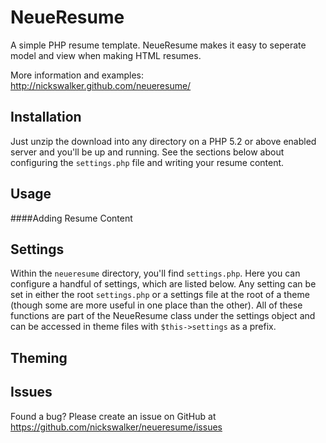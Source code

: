 NeueResume
==========

A simple PHP resume template. NeueResume makes it easy to seperate model and view when making HTML resumes.

More information and examples: http://nickswalker.github.com/neueresume/

Installation
------

Just unzip the download into any directory on a PHP 5.2 or above enabled server and you'll be up and running. See the sections below about configuring the `settings.php` file and writing your resume content. 

Usage
------
####Adding Resume Content



Settings
------

Within the `neueresume` directory, you'll find `settings.php`. Here you can configure a handful
of settings, which are listed below. Any setting can be set in either the root `settings.php` or a settings file at the
root of a theme (though some are more useful in one place than the other). All of these functions 
are part of the NeueResume class under the settings object and can be accessed in theme files with 
`$this->settings` as a prefix.


Theming
------


Issues
------

Found a bug? Please create an issue on GitHub at https://github.com/nickswalker/neueresume/issues